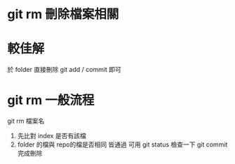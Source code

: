 # git rm  刪除檔案相關

# 較佳解
於 folder 直接刪除 git add / commit 即可

# git rm 一般流程
git rm 檔案名
1. 先比對 index 是否有該檔
2. folder 的檔與 repo的檔是否相同
皆通過 可用 git status 檢查一下
git commit 完成刪除